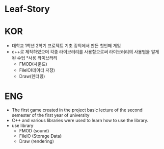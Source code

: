 # Leaf-Story

# KOR
  * 대학교 1학년 2학기 프로젝트 기초 강의에서 만든 첫번째 게임
  * c++로 제작하였으며 각종 라이브러리를 사용함으로써 라이브러리의 사용법을 알게된 수업
  *사용 라이브러리
    - FMOD(사운드)
    - FileIO(데이터 저장)
    - Draw(렌더링)

# ENG
  * The first game created in the project basic lecture of the second semester of the first year of university
  * C++ and various libraries were used to learn how to use the library.
  * use library
    - FMOD (sound)
    - FileIO (Storage Data)
    - Draw (rendering)
